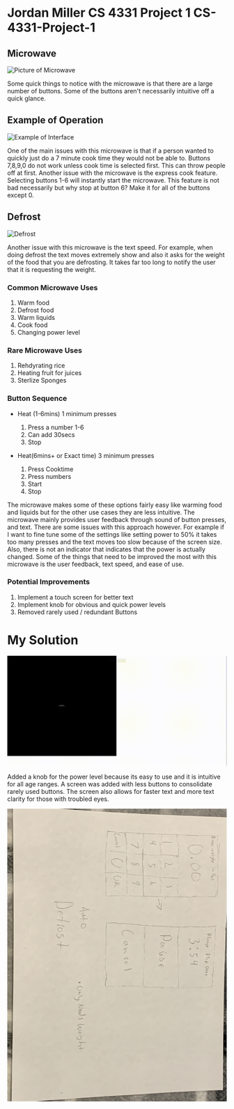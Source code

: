 # Jordan Miller CS 4331 Project 1 CS-4331-Project-1

## Microwave ##

![Picture of Microwave](./images/Fullmicrowave.JPG)

Some quick things to notice with the microwave is that there are a large number of buttons. Some of the buttons aren't necessarily intuitive off a quick glance. 

## Example of Operation ##

![Example of Interface](./gifs/InterfaceBig.gif)

One of the main issues with this microwave is that if a person wanted to quickly just do a 7 minute cook time they would not be able to. Buttons 7,8,9,0 do not work unless cook time is selected first. This can throw people off at first. Another issue with the microwave is the express cook feature. Selecting buttons 1-6 will instantly start the microwave. This feature is not bad necessarily but why stop at button 6? Make it for all of the buttons except 0.

## Defrost ##

![Defrost](./gifs/Defrostsmall.gif)

Another issue with this microwave is the text speed. For example, when doing defrost the text moves extremely show and also it asks for the weight of the food that you are defrosting. It takes far too long to notify the user that it is requesting the weight. 

### Common Microwave Uses ###

1. Warm food
2. Defrost food
3. Warm liquids
4. Cook food
5. Changing power level 

### Rare Microwave Uses  ###

1. Rehdyrating rice 
2. Heating fruit for juices
3. Sterlize Sponges

### Button Sequence ###

* Heat (1-6mins) 1 minimum presses
    1. Press a number 1-6 
    2. Can add 30secs
    3. Stop

* Heat(6mins+ or Exact time) 3 minimum presses
    1. Press Cooktime 
    2. Press numbers 
    3. Start
    4. Stop

The microwave makes some of these options fairly easy like warming food and liquids but for the other use cases they are less intuitive. The microwave mainly provides user feedback through sound of button presses, and text. There are some issues with this approach however. For example if I want to fine tune some of the settings like setting power to 50% it takes too many presses and the text moves too slow because of the screen size. Also, there is not an indicator that indicates that the power is actually changed. Some of the things that need to be improved the most with this microwave is the user feedback, text speed, and ease of use.

### Potential Improvements ###

1. Implement a touch screen for better text
2. Implement knob for obvious and quick power levels
3. Removed rarely used / redundant Buttons

# My Solution #
![My Sketch Gif](./gifs/p1JordanMiller.gif)

Added a knob for the power level because its easy to use and it is intuitive for all age ranges. A screen was added with less buttons to consolidate rarely used buttons. The screen also allows for faster text and more text clarity for those with troubled eyes. 

![Edited Defrost](./images/AutoDefrost.JPG)


